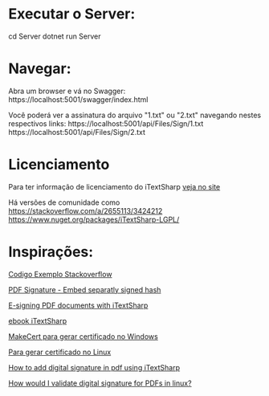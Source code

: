 # Executar o Server:
cd Server
dotnet run Server

# Navegar:
Abra um browser e vá no Swagger:
https://localhost:5001/swagger/index.html

Você poderá ver a assinatura do arquivo "1.txt" ou "2.txt" navegando nestes respectivos links:
https://localhost:5001/api/Files/Sign/1.txt
https://localhost:5001/api/Files/Sign/2.txt


# Licenciamento
Para ter informação de licenciamento do iTextSharp [veja no site](https://itextpdf.com/en/how-buy)

Há versões de comunidade como 
https://stackoverflow.com/a/2655113/3424212
https://www.nuget.org/packages/iTextSharp-LGPL/

# Inspirações:
[Codigo Exemplo Stackoverflow](https://stackoverflow.com/a/7475985/3424212)

[PDF Signature - Embed separatly signed hash](https://stackoverflow.com/a/43672139/3424212)

[E-signing PDF documents with iTextSharp](https://www.codeproject.com/Articles/14488/E-signing-PDF-documents-with-iTextSharp)

[ebook iTextSharp](https://itextpdf.com/sites/default/files/2018-12/digitalsignatures20130304.pdf)

[MakeCert para gerar certificado no Windows](https://docs.microsoft.com/en-us/windows/desktop/SecCrypto/makecert)

[Para gerar certificado no Linux](https://andrewlock.net/creating-and-trusting-a-self-signed-certificate-on-linux-for-use-in-kestrel-and-asp-net-core/)

[How to add digital signature in pdf using iTextSharp](http://c-sharpcode.com/thread/how-to-add-digital-signature-in-pdf-using-itextsharp/)

[How would I validate digital signature for PDFs in linux?](https://superuser.com/a/1330627/620199)